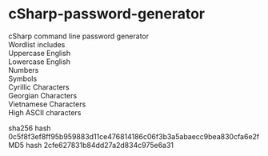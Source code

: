 # cSharp-password-generator                                                                               
cSharp command line password generator                                               
Wordlist includes                                              
Uppercase English                                              
Lowercase English                                              
Numbers                                              
Symbols                                              
Cyrillic Characters                                              
Georgian Characters                                              
Vietnamese Characters                                              
High ASCII characters                                              

sha256 hash 0c5f8f3ef8ff95b959883d11ce476814186c06f3b3a5abaecc9bea830cfa6e2f                          
MD5 hash 2cfe627831b84dd27a2d834c975e6a31
